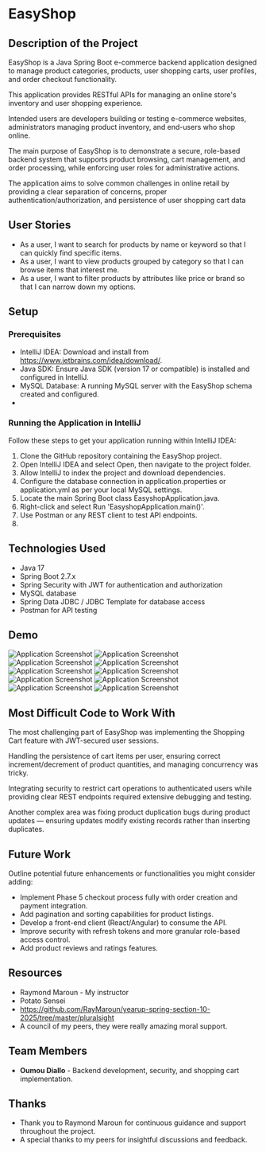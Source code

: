 # EasyShop

## Description of the Project

EasyShop is a Java Spring Boot e-commerce backend application designed to manage product categories, products, user shopping carts, user profiles, and order checkout functionality. 

This application provides RESTful APIs for managing an online store's inventory and user shopping experience.

Intended users are developers building or testing e-commerce websites, administrators managing product inventory, and end-users who shop online.

The main purpose of EasyShop is to demonstrate a secure, role-based backend system that supports product browsing, cart management, and order processing, while enforcing user roles for administrative actions.

The application aims to solve common challenges in online retail by providing a clear separation of concerns, proper authentication/authorization, and persistence of user shopping cart data


## User Stories

- As a user, I want to search for products by name or keyword so that I can quickly find specific items.
- As a user, I want to view products grouped by category so that I can browse items that interest me.
- As a user, I want to filter products by attributes like price or brand so that I can narrow down my options.

## Setup

### Prerequisites

- IntelliJ IDEA: Download and install from https://www.jetbrains.com/idea/download/. 
- Java SDK: Ensure Java SDK (version 17 or compatible) is installed and configured in IntelliJ. 
- MySQL Database: A running MySQL server with the EasyShop schema created and configured.
- 
### Running the Application in IntelliJ

Follow these steps to get your application running within IntelliJ IDEA:

1. Clone the GitHub repository containing the EasyShop project. 
2. Open IntelliJ IDEA and select Open, then navigate to the project folder. 
3. Allow IntelliJ to index the project and download dependencies. 
4. Configure the database connection in application.properties or application.yml as per your local MySQL settings. 
5. Locate the main Spring Boot class EasyshopApplication.java. 
6. Right-click and select Run 'EasyshopApplication.main()'. 
7. Use Postman or any REST client to test API endpoints.
8. 
## Technologies Used

- Java 17 
- Spring Boot 2.7.x 
- Spring Security with JWT for authentication and authorization 
- MySQL database 
- Spring Data JDBC / JDBC Template for database access 
- Postman for API testing

## Demo

![Application Screenshot](https://i.imgur.com/pAUuUI6.png)
![Application Screenshot](https://i.imgur.com/VAfdIM9.png)
![Application Screenshot](https://i.imgur.com/a72Q047.png)
![Application Screenshot](https://i.imgur.com/grQnLI3.png)
![Application Screenshot](https://i.imgur.com/xRrfYGu.png)
![Application Screenshot](https://i.imgur.com/A5gDMlq.png)
![Application Screenshot](https://i.imgur.com/iq8vN4r.png)
![Application Screenshot](https://i.imgur.com/tP5QxbM.png)
![Application Screenshot](https://i.imgur.com/wbf22CV.png)
![Application Screenshot](https://i.imgur.com/0XATIk2.png)


## Most Difficult Code to Work With
The most challenging part of EasyShop was implementing the Shopping Cart feature with JWT-secured user sessions. 

Handling the persistence of cart items per user, ensuring correct increment/decrement of product quantities, and managing concurrency was tricky.

Integrating security to restrict cart operations to authenticated users while providing clear REST endpoints required extensive debugging and testing.

Another complex area was fixing product duplication bugs during product updates — ensuring updates modify existing records rather than inserting duplicates.

## Future Work

Outline potential future enhancements or functionalities you might consider adding:

- Implement Phase 5 checkout process fully with order creation and payment integration. 
- Add pagination and sorting capabilities for product listings. 
- Develop a front-end client (React/Angular) to consume the API. 
- Improve security with refresh tokens and more granular role-based access control. 
- Add product reviews and ratings features.

## Resources

- Raymond Maroun - My instructor
- Potato Sensei
- https://github.com/RayMaroun/yearup-spring-section-10-2025/tree/master/pluralsight
- A council of my peers, they were really amazing moral support.

## Team Members

- **Oumou Diallo** -  Backend development, security, and shopping cart implementation.


## Thanks

- Thank you to Raymond Maroun for continuous guidance and support throughout the project. 
- A special thanks to my peers for insightful discussions and feedback.
 